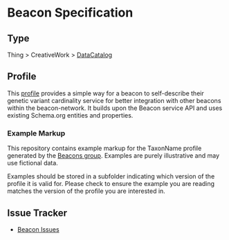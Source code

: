 # Beacon Specification

## Type

Thing > CreativeWork > [DataCatalog](schema.org/DataCatalog)

## Profile 
This [profile](https://bioschemas.org/profiles/Beacon) provides a simple way for a beacon to self-describe their genetic variant cardinality service for better integration with other beacons within the beacon-network. It builds upon the Beacon service API and uses existing Schema.org entities and properties. 

### Example Markup

This repository contains example markup for the TaxonName profile generated by the [Beacons group](http://bioschemas.org/groups/Beacons/). Examples are purely illustrative and may use fictional data. 

Examples should be stored in a subfolder indicating which version of the profile it is valid for. Please check to ensure the example you are reading matches the version of the profile you are interested in.

## Issue Tracker 

- [Beacon Issues](https://github.com/BioSchemas/bioschemas/labels/type%3A%20Beacon)